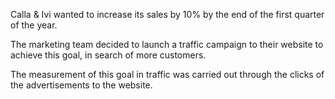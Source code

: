 Calla & Ivi wanted to increase its sales by 10% by the end of the first quarter of the year.

The marketing team decided to launch a traffic campaign to their website to achieve this goal, in search of more customers.

The measurement of this goal in traffic was carried out through the clicks of the advertisements to the website.
